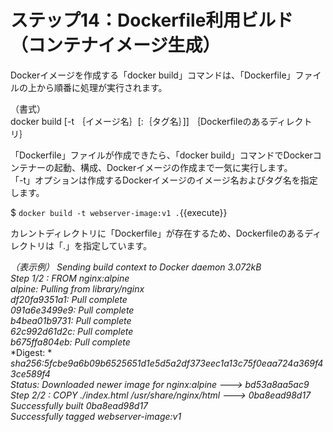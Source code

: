 # ステップ14：Dockerfile利用ビルド（コンテナイメージ生成）
Dockerイメージを作成する「docker build」コマンドは、「Dockerfile」ファイルの上から順番に処理が実行されます。  

（書式）  
docker build [-t ｛イメージ名｝[:｛タグ名｝]] ｛Dockerfileのあるディレクトリ｝  

「Dockerfile」ファイルが作成できたら、「docker build」コマンドでDockerコンテナーの起動、構成、Dockerイメージの作成まで一気に実行します。  
「-t」オプションは作成するDockerイメージのイメージ名およびタグ名を指定します。  

$ `docker build -t webserver-image:v1 .`{{execute}}  

カレントディレクトリに「Dockerfile」が存在するため、Dockerfileのあるディレクトリは「.」を指定しています。 

*（表示例）*
*Sending build context to Docker daemon  3.072kB*  
*Step 1/2 : FROM nginx:alpine*  
*alpine: Pulling from library/nginx*  
*df20fa9351a1: Pull complete*  
*091a6e3499e9: Pull complete*  
*b4bea01b9731: Pull complete*  
*62c992d61d2c: Pull complete*  
*b675ffa804eb: Pull complete*  
*Digest: *  *sha256:5fcbe9a6b09b6525651d1e5d5a2df373eec1a13c75f0eaa724a369f43ce589f4*  
*Status: Downloaded newer image for nginx:alpine
 ---> bd53a8aa5ac9*  
*Step 2/2 : COPY ./index.html /usr/share/nginx/html
 ---> 0ba8ead98d17*  
*Successfully built 0ba8ead98d17*  
*Successfully tagged webserver-image:v1*  

